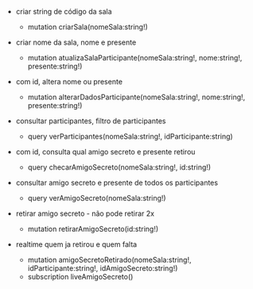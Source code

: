  - criar string de código da sala
    - mutation criarSala(nomeSala:string!)

 - criar nome da sala, nome e presente
    - mutation atualizaSalaParticipante(nomeSala:string!, nome:string!, presente:string!)

 - com id, altera nome ou presente
    - mutation alterarDadosParticipante(nomeSala:string!, nome:string!, presente:string!)

 - consultar participantes, filtro de participantes
    - query verParticipantes(nomeSala:string!, idParticipante:string)

 - com id, consulta qual amigo secreto e presente retirou
    - query checarAmigoSecreto(nomeSala:string!, id:string!)

 - consultar amigo secreto e presente de todos os participantes
    - query verAmigoSecreto(nomeSala:string!)

 - retirar amigo secreto - não pode retirar 2x
    - mutation retirarAmigoSecreto(id:string!)

 - realtime quem ja retirou e quem falta
    - mutation amigoSecretoRetirado(nomeSala:string!, idParticipante:string!, idAmigoSecreto:string!)
    - subscription liveAmigoSecreto()
